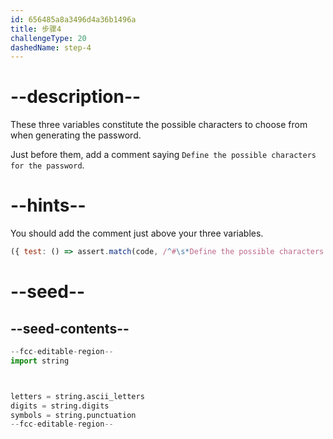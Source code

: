 ```yaml
---
id: 656485a8a3496d4a36b1496a
title: 步骤4
challengeType: 20
dashedName: step-4
---
```


# --description--

These three variables constitute the possible characters to choose from when generating the password.

Just before them, add a comment saying `Define the possible characters for the password`.

# --hints--

You should add the comment just above your three variables.

```js
({ test: () => assert.match(code, /^#\s*Define the possible characters for the password.*^letters/ms) })
```

# --seed--

## --seed-contents--

```py
--fcc-editable-region--
import string



letters = string.ascii_letters
digits = string.digits
symbols = string.punctuation
--fcc-editable-region--
```
